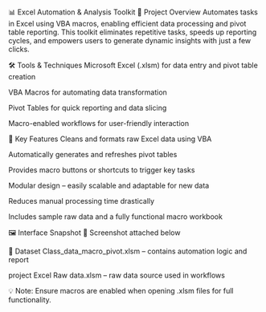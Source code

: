 📊 Excel Automation & Analysis Toolkit
🧠 Project Overview
Automates tasks in Excel using VBA macros, enabling efficient data processing and pivot table reporting. This toolkit eliminates repetitive tasks, speeds up reporting cycles, and empowers users to generate dynamic insights with just a few clicks.

🛠️ Tools & Techniques
Microsoft Excel (.xlsm) for data entry and pivot table creation

VBA Macros for automating data transformation

Pivot Tables for quick reporting and data slicing

Macro-enabled workflows for user-friendly interaction

🚀 Key Features
Cleans and formats raw Excel data using VBA

Automatically generates and refreshes pivot tables

Provides macro buttons or shortcuts to trigger key tasks

Modular design – easily scalable and adaptable for new data

Reduces manual processing time drastically

Includes sample raw data and a fully functional macro workbook

🖼️ Interface Snapshot
📎 Screenshot attached below

📁 Dataset
Class_data_macro_pivot.xlsm – contains automation logic and report

project Excel Raw data.xlsm – raw data source used in workflows

💡 Note: Ensure macros are enabled when opening .xlsm files for full functionality.
